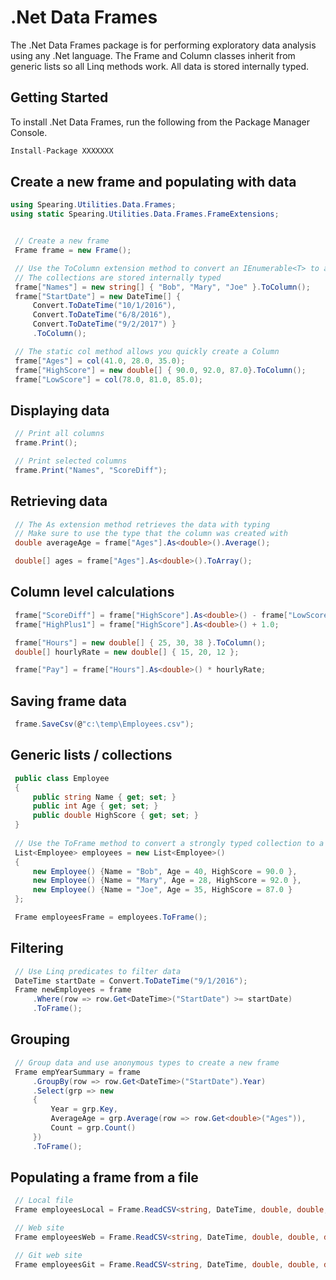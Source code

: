 # .Net Data Frames
The .Net Data Frames package is for performing exploratory data analysis using any .Net language.
The Frame and Column classes inherit from generic lists so all Linq methods work.
All data is stored internally typed.

## Getting Started
To install .Net Data Frames, run the following from the Package Manager Console.
```csharp
Install-Package XXXXXXX
```

## Create a new frame and populating with data
   ```csharp
using Spearing.Utilities.Data.Frames;
using static Spearing.Utilities.Data.Frames.FrameExtensions;


    // Create a new frame
    Frame frame = new Frame();

    // Use the ToColumn extension method to convert an IEnumerable<T> to a Column
    // The collections are stored internally typed
    frame["Names"] = new string[] { "Bob", "Mary", "Joe" }.ToColumn();
    frame["StartDate"] = new DateTime[] {
        Convert.ToDateTime("10/1/2016"),
        Convert.ToDateTime("6/8/2016"),
        Convert.ToDateTime("9/2/2017") }
        .ToColumn();

    // The static col method allows you quickly create a Column
    frame["Ages"] = col(41.0, 28.0, 35.0);
    frame["HighScore"] = new double[] { 90.0, 92.0, 87.0}.ToColumn();
    frame["LowScore"] = col(78.0, 81.0, 85.0);
   ```
   
## Displaying data
   ```csharp
    // Print all columns
    frame.Print();

    // Print selected columns
    frame.Print("Names", "ScoreDiff");
   ```
   
## Retrieving data 
   ```csharp
    // The As extension method retrieves the data with typing
    // Make sure to use the type that the column was created with
    double averageAge = frame["Ages"].As<double>().Average();

    double[] ages = frame["Ages"].As<double>().ToArray();
   ```
   
## Column level calculations    
   ```csharp
    frame["ScoreDiff"] = frame["HighScore"].As<double>() - frame["LowScore"].As<double>();
    frame["HighPlus1"] = frame["HighScore"].As<double>() + 1.0;

    frame["Hours"] = new double[] { 25, 30, 38 }.ToColumn();
    double[] hourlyRate = new double[] { 15, 20, 12 };

    frame["Pay"] = frame["Hours"].As<double>() * hourlyRate;
   ```
   
## Saving frame data  
   ```csharp
    frame.SaveCsv(@"c:\temp\Employees.csv");
   ```
   
## Generic lists / collections  
   ```csharp
    public class Employee
    {
        public string Name { get; set; }
        public int Age { get; set; }
        public double HighScore { get; set; }
    }
    
    // Use the ToFrame method to convert a strongly typed collection to a frame
    List<Employee> employees = new List<Employee>()
    {
        new Employee() {Name = "Bob", Age = 40, HighScore = 90.0 },
        new Employee() {Name = "Mary", Age = 28, HighScore = 92.0 },
        new Employee() {Name = "Joe", Age = 35, HighScore = 87.0 }
    };

    Frame employeesFrame = employees.ToFrame();
   ```
         
         
## Filtering     
   ```csharp
    // Use Linq predicates to filter data
    DateTime startDate = Convert.ToDateTime("9/1/2016");
    Frame newEmployees = frame
        .Where(row => row.Get<DateTime>("StartDate") >= startDate)
        .ToFrame(); 
   ```
         
## Grouping     
   ```csharp
    // Group data and use anonymous types to create a new frame
    Frame empYearSummary = frame
        .GroupBy(row => row.Get<DateTime>("StartDate").Year)
        .Select(grp => new
        {
            Year = grp.Key,
            AverageAge = grp.Average(row => row.Get<double>("Ages")),
            Count = grp.Count()
        })
        .ToFrame();
   ```
            
## Populating a frame from a file    
   ```csharp
    // Local file
    Frame employeesLocal = Frame.ReadCSV<string, DateTime, double, double, double, double, double>(@"c:\temp\Employees.csv");

    // Web site
    Frame employeesWeb = Frame.ReadCSV<string, DateTime, double, double, double, double, double>(@"http://www.spearing.com/files/Employees.csv");

    // Git web site
    Frame employeesGit = Frame.ReadCSV<string, DateTime, double, double, double, double, double>(@"https://raw.githubusercontent.com/jackimburgia/Frames/master/Employees.csv");

   ```
            

   
   

